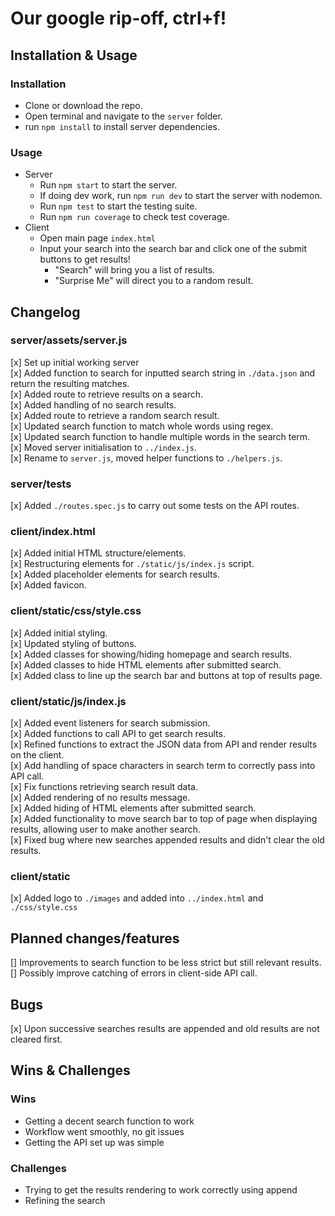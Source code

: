 # Our google rip-off, ctrl+f!

## Installation & Usage

### Installation
* Clone or download the repo.
* Open terminal and navigate to the `server` folder.
* run `npm install` to install server dependencies.

### Usage
* Server
    * Run `npm start` to start the server.
    * If doing dev work, run `npm run dev` to start the server with nodemon.
    * Run `npm test` to start the testing suite.
    * Run `npm run coverage` to check test coverage.
* Client
    * Open main page `index.html`
    * Input your search into the search bar and click one of the submit buttons to get results!
        * "Search" will bring you a list of results.
        * "Surprise Me" will direct you to a random result.
        

## Changelog

### server/assets/server.js
[x] Set up initial working server\
[x] Added function to search for inputted search string in `./data.json` and return the resulting matches.\
[x] Added route to retrieve results on a search.\
[x] Added handling of no search results.\
[x] Added route to retrieve a random search result.\
[x] Updated search function to match whole words using regex.\
[x] Updated search function to handle multiple words in the search term.\
[x] Moved server initialisation to `../index.js`.\
[x] Rename to `server.js`, moved helper functions to `./helpers.js`.

### server/tests
[x] Added `./routes.spec.js` to carry out some tests on the API routes.

### client/index.html
[x] Added initial HTML structure/elements.\
[x] Restructuring elements for `./static/js/index.js` script.\
[x] Added placeholder elements for search results.\
[x] Added favicon.

### client/static/css/style.css
[x] Added initial styling.\
[x] Updated styling of buttons.\
[x] Added classes for showing/hiding homepage and search results.\
[x] Added classes to hide HTML elements after submitted search.\
[x] Added class to line up the search bar and buttons at top of results page.

### client/static/js/index.js
[x] Added event listeners for search submission.\
[x] Added functions to call API to get search results.\
[x] Refined functions to extract the JSON data from API and render results on the client.\
[x] Add handling of space characters in search term to correctly pass into API call.\
[x] Fix functions retrieving search result data.\
[x] Added rendering of no results message.\
[x] Added hiding of HTML elements after submitted search.\
[x] Added functionality to move search bar to top of page when displaying results, allowing user to make another search.\
[x] Fixed bug where new searches appended results and didn't clear the old results.

### client/static
[x] Added logo to `./images` and added into `../index.html` and `./css/style.css`

## Planned changes/features
[] Improvements to search function to be less strict but still relevant results.\
[] Possibly improve catching of errors in client-side API call.

## Bugs
[x] Upon successive searches results are appended and old results are not cleared first.

## Wins & Challenges

### Wins
* Getting a decent search function to work
* Workflow went smoothly, no git issues
* Getting the API set up was simple

### Challenges
* Trying to get the results rendering to work correctly using append
* Refining the search

